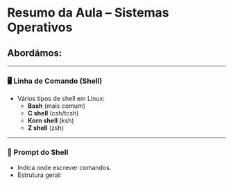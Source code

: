 # Resumo da Aula – Sistemas Operativos

## Abordámos:

---

### 🖥️ Linha de Comando (Shell)

- Vários tipos de shell em Linux:
  - **Bash** (mais comum)
  - **C shell** (csh/tcsh)
  - **Korn shell** (ksh)
  - **Z shell** (zsh)

---

### 💬 Prompt do Shell

- Indica onde escrever comandos.
- Estrutura geral:
